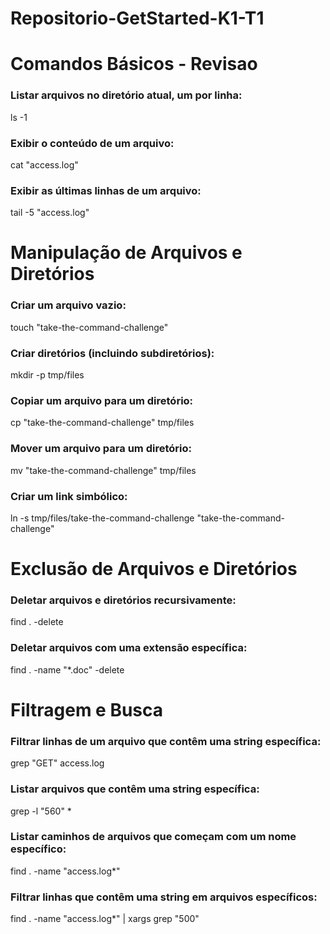 # Repositorio-GetStarted-K1-T1

# Comandos Básicos - Revisao

### Listar arquivos no diretório atual, um por linha:
ls -1

### Exibir o conteúdo de um arquivo:
cat "access.log"

### Exibir as últimas linhas de um arquivo:
tail -5 "access.log"

# Manipulação de Arquivos e Diretórios
### Criar um arquivo vazio:
touch "take-the-command-challenge"

### Criar diretórios (incluindo subdiretórios):
mkdir -p tmp/files

### Copiar um arquivo para um diretório:
cp "take-the-command-challenge" tmp/files

### Mover um arquivo para um diretório:
mv "take-the-command-challenge" tmp/files

### Criar um link simbólico:
ln -s tmp/files/take-the-command-challenge "take-the-command-challenge"

# Exclusão de Arquivos e Diretórios
### Deletar arquivos e diretórios recursivamente:
find . -delete

### Deletar arquivos com uma extensão específica:
find . -name "*.doc" -delete

# Filtragem e Busca
### Filtrar linhas de um arquivo que contêm uma string específica:
grep "GET" access.log

### Listar arquivos que contêm uma string específica:
grep -l "560" *

### Listar caminhos de arquivos que começam com um nome específico:
find . -name "access.log*"

### Filtrar linhas que contêm uma string em arquivos específicos:
find . -name "access.log*" | xargs grep "500"